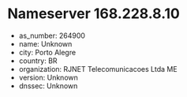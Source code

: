 # Nameserver 168.228.8.10

* as_number: 264900
* name: Unknown
* city: Porto Alegre
* country: BR
* organization: RJNET Telecomunicacoes Ltda ME
* version: Unknown
* dnssec: Unknown
